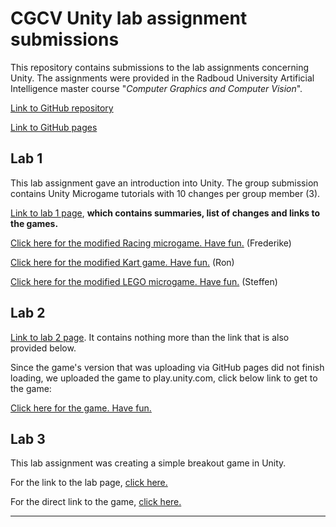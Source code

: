 # CGCV Unity lab assignment submissions

This repository contains submissions to the lab assignments concerning Unity. The assignments were provided in the Radboud University Artificial Intelligence master course "_Computer Graphics and Computer Vision_".

[Link to GitHub repository](https://github.com/steffenricklin/cgcv-lab-assignments)

[Link to GitHub pages](https://steffenricklin.github.io/cgcv-lab-assignments/)

## Lab 1

This lab assignment gave an introduction into Unity. The group submission contains Unity Microgame tutorials with 10 changes per group member (3). 

[Link to lab 1 page](https://steffenricklin.github.io/cgcv-lab-assignments/lab1/), **which contains summaries, list of changes and links to the games.**


<a href="https://steffenricklin.github.io/cgcv-lab-assignments/lab1/frederike" target="_blank">Click here for the modified Racing microgame. Have fun.</a> (Frederike)


<a href="https://steffenricklin.github.io/cgcv-lab-assignments/lab1/ron" target="_blank">Click here for the modified Kart game. Have fun.</a> (Ron)


<a href="https://steffenricklin.github.io/cgcv-lab-assignments/lab1/steffen" target="_blank">Click here for the modified LEGO microgame. Have fun.</a> (Steffen)


## Lab 2

[Link to lab 2 page](https://steffenricklin.github.io/cgcv-lab-assignments/lab2/). It contains nothing more than the link that is also provided below.

Since the game's version that was uploading via GitHub pages did not finish loading,
we uploaded the game to play.unity.com, click below link to get to the game:

<a href="https://play.unity.com/mg/other/moose-gone-wild" target="_blank">Click here for the game. Have fun.</a>

## Lab 3

This lab assignment was creating a simple breakout game in Unity.

For the link to the lab page, <a href="https://steffenricklin.github.io/cgcv-lab-assignments/lab3/">click here.</a>

For the direct link to the game, <a href="https://steffenricklin.github.io/cgcv-lab-assignments/lab3/game" target="_blank">click here.</a>

___
